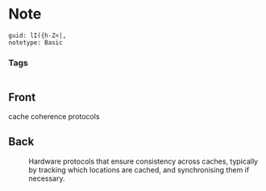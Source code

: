 # Note
```
guid: lI({h-Z<|,
notetype: Basic
```

### Tags
```
```

## Front
<dt>cache coherence protocols</dt>

## Back
<dd>Hardware protocols that ensure consistency across caches, typically 
by tracking which locations are cached, and synchronising them if 
necessary.</dd>
